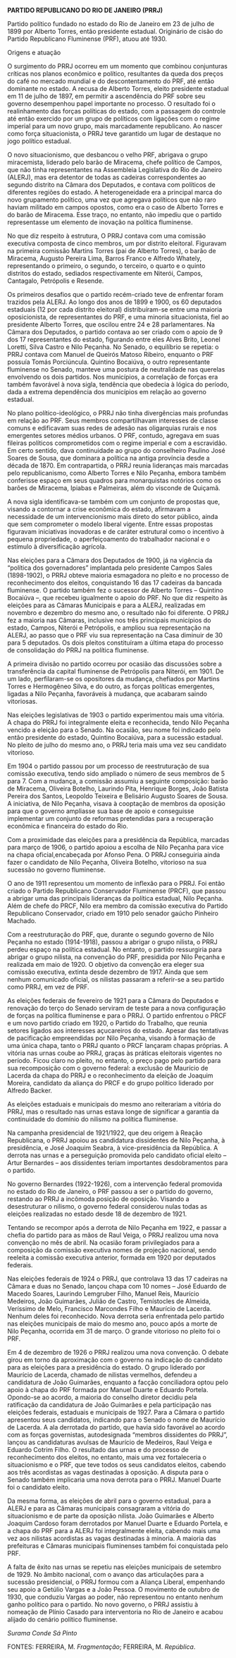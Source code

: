 **PARTIDO REPUBLICANO DO RIO DE JANEIRO (PRRJ)**

Partido político fundado no estado do Rio de Janeiro em 23 de julho de
1899 por Alberto Torres, então presidente estadual. Originário de cisão
do Partido Republicano Fluminense (PRF), atuou até 1930.

Origens e atuação

O surgimento do PRRJ ocorreu em um momento que combinou conjunturas
críticas nos planos econômico e político, resultantes da queda dos
preços do café no mercado mundial e do descontentamento do PRF, até
então dominante no estado. A recusa de Alberto Torres, eleito presidente
estadual em 11 de julho de 1897, em permitir a ascendência do PRF sobre
seu governo desempenhou papel importante no processo. O resultado foi o
realinhamento das forças políticas do estado, com a passagem do controle
até então exercido por um grupo de políticos com ligações com o regime
imperial para um novo grupo, mais marcadamente republicano. Ao nascer
como força situacionista, o PRRJ teve garantido um lugar de destaque no
jogo político estadual.

O novo situacionismo, que desbancou o velho PRF, abrigava o grupo
miracemista, liderado pelo barão de Miracema, chefe político de Campos,
que não tinha representantes na Assembleia Legislativa do Rio de Janeiro
(ALERJ), mas era detentor de todas as cadeiras correspondentes ao
segundo distrito na Câmara dos Deputados, e contava com políticos de
diferentes regiões do estado. A heterogeneidade era a principal marca do
novo grupamento político, uma vez que agregava políticos que não raro
haviam militado em campos opostos, como era o caso de Alberto Torres e
do barão de Miracema. Esse traço, no entanto, não impediu que o partido
representasse um elemento de inovação na política fluminense.

No que diz respeito à estrutura, O PRRJ contava com uma comissão
executiva composta de cinco membros, um por distrito eleitoral.
Figuravam na primeira comissão Martins Torres (pai de Alberto Torres), o
barão de Miracema, Augusto Pereira Lima, Barros Franco e Alfredo
Whately, representando o primeiro, o segundo, o terceiro, o quarto e o
quinto distritos do estado, sediados respectivamente em Niterói, Campos,
Cantagalo, Petrópolis e Resende.

Os primeiros desafios que o partido recém-criado teve de enfrentar foram
trazidos pela ALERJ. Ao longo dos anos de 1899 e 1900, os 60 deputados
estaduais (12 por cada distrito eleitoral) distribuíram-se entre uma
maioria oposicionista, de representantes do PRF, e uma minoria
situacionista, fiel ao presidente Alberto Torres, que oscilou entre 24 e
28 parlamentares. Na Câmara dos Deputados, o partido contava ao ser
criado com o apoio de 9 dos 17 representantes do estado, figurando entre
eles Alves Brito, Leonel Loretti, Silva Castro e Nilo Peçanha. No
Senado, o equilíbrio se repetia: o PRRJ contava com Manuel de Queirós
Matoso Ribeiro, enquanto o PRF possuía Tomás Porciúncula. Quintino
Bocaiúva, o outro representante fluminense no Senado, manteve uma
postura de neutralidade nas querelas envolvendo os dois partidos. Nos
municípios, a correlação de forças era também favorável à nova sigla,
tendência que obedecia à lógica do período, dada a extrema dependência
dos municípios em relação ao governo estadual.

No plano político-ideológico, o PRRJ não tinha divergências mais
profundas em relação ao PRF. Seus membros compartilhavam interesses de
classe comuns e edificavam suas redes de adesão nas oligarquias rurais e
nos emergentes setores médios urbanos. O PRF, contudo, agregava em suas
fileiras políticos comprometidos com o regime imperial e com a
escravidão. Em certo sentido, dava continuidade ao grupo do conselheiro
Paulino José Soares de Sousa, que dominara a política na antiga
província desde a década de 1870. Em contrapartida, o PRRJ reunia
lideranças mais marcadas pelo republicanismo, como Alberto Torres e Nilo
Peçanha, embora também conferisse espaço em seus quadros para
monarquistas notórios como os barões de Miracema, Ipiabas e Palmeiras,
além do visconde de Quiçamã.

A nova sigla identificava-se também com um conjunto de propostas que,
visando a contornar a crise econômica do estado, afirmavam a necessidade
de um intervencionismo mais direto do setor público, ainda que sem
comprometer o modelo liberal vigente. Entre essas propostas figuravam
iniciativas inovadoras e de caráter estrutural como o incentivo à
pequena propriedade, o aperfeiçoamento do trabalhador nacional e o
estímulo à diversificação agrícola.

Nas eleições para a Câmara dos Deputados de 1900, já na vigência da
“política dos governadores” implantada pelo presidente Campos Sales
(1898-1902), o PRRJ obteve maioria esmagadora no pleito e no processo de
reconhecimento dos eleitos, conquistando 16 das 17 cadeiras da bancada
fluminense. O partido também fez o sucessor de Alberto Torres – Quintino
Bocaiúva –, que recebeu igualmente o apoio do PRF. No que diz respeito
às eleições para as Câmaras Municipais e para a ALERJ, realizadas em
novembro e dezembro do mesmo ano, o resultado não foi diferente. O PRRJ
fez a maioria nas Câmaras, inclusive nos três principais municípios do
estado, Campos, Niterói e Petrópolis, e ampliou sua representação na
ALERJ, ao passo que o PRF viu sua representação na Casa diminuir de 30
para 5 deputados. Os dois pleitos constituíram a última etapa do
processo de consolidação do PRRJ na política fluminense.

A primeira divisão no partido ocorreu por ocasião das discussões sobre a
transferência da capital fluminense de Petrópolis para Niterói, em 1901.
De um lado, perfilaram-se os opositores da mudança, chefiados por
Martins Torres e Hermogêneo Silva, e do outro, as forças políticas
emergentes, ligadas a Nilo Peçanha, favoráveis à mudança, que acabaram
saindo vitoriosas.

Nas eleições legislativas de 1903 o partido experimentou mais uma
vitória. A chapa do PRRJ foi integralmente eleita e reconhecida, tendo
Nilo Peçanha vencido a eleição para o Senado. Na ocasião, seu nome foi
indicado pelo então presidente do estado, Quintino Bocaiúva, para a
sucessão estadual. No pleito de julho do mesmo ano, o PRRJ teria mais
uma vez seu candidato vitorioso.

Em 1904 o partido passou por um processo de reestruturação de sua
comissão executiva, tendo sido ampliado o número de seus membros de 5
para 7. Com a mudança, a comissão assumiu a seguinte composição: barão
de Miracema, Oliveira Botelho, Laurindo Pita, Henrique Borges, João
Batista Pereira dos Santos, Leopoldo Teixeira e Belisário Augusto Soares
de Sousa. A iniciativa, de Nilo Peçanha, visava à cooptação de membros
da oposição para que o governo ampliasse sua base de apoio e conseguisse
implementar um conjunto de reformas pretendidas para a recuperação
econômica e financeira do estado do Rio.

Com a proximidade das eleições para a presidência da República, marcadas
para março de 1906, o partido apoiou a escolha de Nilo Peçanha para vice
na chapa oficial,encabeçada por Afonso Pena. O PRRJ conseguiria ainda
fazer o candidato de Nilo Peçanha, Oliveira Botelho, vitorioso na sua
sucessão no governo fluminense.

O ano de 1911 representou um momento de inflexão para o PRRJ. Foi então
criado o Partido Republicano Conservador Fluminense (PRCF), que passou a
abrigar uma das principais lideranças da política estadual, Nilo
Peçanha. Além de chefe do PRCF, Nilo era membro da comissão executiva do
Partido Republicano Conservador, criado em 1910 pelo senador gaúcho
Pinheiro Machado.

Com a reestruturação do PRF, que, durante o segundo governo de Nilo
Peçanha no estado (1914-1918), passou a abrigar o grupo nilista, o PRRJ
perdeu espaço na política estadual. No entanto, o partido ressurgiria
para abrigar o grupo nilista, na convenção do PRF, presidida por Nilo
Peçanha e realizada em maio de 1920. O objetivo da convenção era eleger
sua comissão executiva, extinta desde dezembro de 1917. Ainda que sem
nenhum comunicado oficial, os nilistas passaram a referir-se a seu
partido como PRRJ, em vez de PRF.

As eleições federais de fevereiro de 1921 para a Câmara do Deputados e
renovação do terço do Senado serviram de teste para a nova configuração
de forças na política fluminense e para o PRRJ. O partido enfrentou o
PRCF e um novo partido criado em 1920, o Partido do Trabalho, que reunia
setores ligados aos interesses açucareiros do estado. Apesar das
tentativas de pacificação empreendidas por Nilo Peçanha, visando à
formação de uma única chapa, tanto o PRRJ quanto o PRCF lançaram chapas
próprias. A vitória nas urnas coube ao PRRJ, graças às práticas
eleitorais vigentes no período. Ficou claro no pleito, no entanto, o
preço pago pelo partido para sua recomposição com o governo federal: a
exclusão de Maurício de Lacerda da chapa do PRRJ e o reconhecimento da
eleição de Joaquim Moreira, candidato da aliança do PRCF e do grupo
político liderado por Alfredo Backer.

As eleições estaduais e municipais do mesmo ano reiterariam a vitória do
PRRJ, mas o resultado nas urnas estava longe de significar a garantia da
continuidade do domínio do nilismo na política fluminense.

Na campanha presidencial de 1921/1922, que deu origem à Reação
Republicana, o PRRJ apoiou as candidatura dissidentes de Nilo Peçanha, à
presidência, e José Joaquim Seabra, à vice-presidência da República. A
derrota nas urnas e a perseguição promovida pelo candidato oficial
eleito – Artur Bernardes – aos dissidentes teriam importantes
desdobramentos para o partido.

No governo Bernardes (1922-1926), com a intervenção federal promovida no
estado do Rio de Janeiro, o PRF passou a ser o partido do governo,
restando ao PRRJ a incômoda posição de oposição. Visando a desestruturar
o nilismo, o governo federal considerou nulas todas as eleições
realizadas no estado desde 18 de dezembro de 1921.

Tentando se recompor após a derrota de Nilo Peçanha em 1922, e passar a
chefia do partido para as mãos de Raul Veiga, o PRRJ realizou uma nova
convenção no mês de abril. Na ocasião foram privilegiados para a
composição da comissão executiva nomes de projeção nacional, sendo
reeleita a comissão executiva anterior, formada em 1920 por deputados
federais.

Nas eleições federais de 1924 o PRRJ, que controlava 13 das 17 cadeiras
na Câmara e duas no Senado, lançou chapa com 10 nomes – José Eduardo de
Macedo Soares, Laurindo Lemgruber Filho, Manuel Reis, Maurício Medeiros,
João Guimarães, Julião de Castro, Temístocles de Almeida, Veríssimo de
Melo, Francisco Marcondes Filho e Maurício de Lacerda. Nenhum deles foi
reconhecido. Nova derrota seria enfrentada pelo partido nas eleições
municipais de maio do mesmo ano, pouco após a morte de Nilo Peçanha,
ocorrida em 31 de março. O grande vitorioso no pleito foi o PRF.

Em 4 de dezembro de 1926 o PRRJ realizou uma nova convenção. O debate
girou em torno da aproximação com o governo na indicação do candidato
para as eleições para a presidência do estado. O grupo liderado por
Maurício de Lacerda, chamado de nilistas vermelhos, defendeu a
candidatura de João Guimarães, enquanto a facção conciliadora optou pelo
apoio à chapa do PRF formada por Manuel Duarte e Eduardo Portela.
Opondo-se ao acordo, a maioria do conselho diretor decidiu pela
ratificação da candidatura de João Guimarães e pela participação nas
eleições federais, estaduais e municipais de 1927. Para a Câmara o
partido apresentou seus candidatos, indicando para o Senado o nome de
Maurício de Lacerda. A ala derrotada do partido, que havia sido
favorável ao acordo com as forças governistas, autodesignada “membros
dissidentes do PRRJ”, lançou as candidaturas avulsas de Maurício de
Medeiros, Raul Veiga e Eduardo Cotrim Filho. O resultado das urnas e do
processo de reconhecimento dos eleitos, no entanto, mais uma vez
fortaleceria o situacionismo e o PRF, que teve todos os seus candidatos
eleitos, cabendo aos três acordistas as vagas destinadas à oposição. A
disputa para o Senado também implicaria uma nova derrota para o PRRJ.
Manuel Duarte foi o candidato eleito.

Da mesma forma, as eleições de abril para o governo estadual, para a
ALERJ e para as Câmaras municipais consagraram a vitória do
situacionismo e de parte da oposição nilista. João Guimarães e Alberto
Joaquim Cardoso foram derrotados por Manuel Duarte e Eduardo Portela, e
a chapa do PRF para a ALERJ foi integralmente eleita, cabendo mais uma
vez aos nilistas acordistas as vagas destinadas à minoria. A maioria das
prefeituras e Câmaras municipais fluminenses também foi conquistada pelo
PRF.

A falta de êxito nas urnas se repetiu nas eleições municipais de
setembro de 1929. No âmbito nacional, com o avanço das articulações para
a sucessão presidencial, o PRRJ formou com a Aliança Liberal, empenhando
seu apoio a Getúlio Vargas e a João Pessoa. O movimento de outubro de
1930, que conduziu Vargas ao poder, não representou no entanto nenhum
ganho político para o partido. No novo governo, o PRRJ assistiu à
nomeação de Plínio Casado para interventoria no Rio de Janeiro e acabou
alijado do cenário político fluminense.

*Surama Conde Sá Pinto*

FONTES: FERREIRA, M. *Fragmentação*; FERREIRA, M. *República*.
